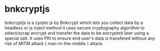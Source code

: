 # bnkcryptjs
bnkcryptjs is a cyrpto js by Bnkcrypt which lets you collect data by a headless or js inject method it uses secure cryptography algorithm to select/scrap encrypt and transfer the data to be excrypted later using a special salt. It uses PKI to ensure end user's data is transfered without any risk of MITM attack ( man-in-the-middle ) attack. 
